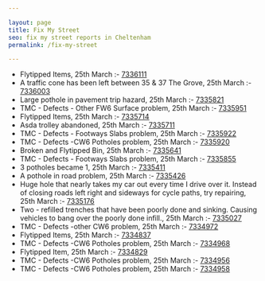```yaml
---

layout: page
title: Fix My Street
seo: fix my street reports in Cheltenham
permalink: /fix-my-street

---
```


<!-- fix_marker starts -->

- Flytipped Items, 25th March :- [7336111](https://www.fixmystreet.com/report/7336111)
- A traffic cone has been left between 35 & 37 The Grove, 25th March :- [7336003](https://www.fixmystreet.com/report/7336003)
- Large pothole in pavement trip hazard, 25th March :- [7335821](https://www.fixmystreet.com/report/7335821)
- TMC - Defects - Other FW6  Surface problem, 25th March :- [7335951](https://www.fixmystreet.com/report/7335951)
- Flytipped Items, 25th March :- [7335714](https://www.fixmystreet.com/report/7335714)
- Asda trolley abandoned, 25th March :- [7335711](https://www.fixmystreet.com/report/7335711)
- TMC - Defects - Footways Slabs problem, 25th March :- [7335922](https://www.fixmystreet.com/report/7335922)
- TMC - Defects -CW6 Potholes  problem, 25th March :- [7335920](https://www.fixmystreet.com/report/7335920)
- Broken and Flytipped Bin, 25th March :- [7335641](https://www.fixmystreet.com/report/7335641)
- TMC - Defects - Footways Slabs problem, 25th March :- [7335855](https://www.fixmystreet.com/report/7335855)
- 3 potholes became 1, 25th March :- [7335411](https://www.fixmystreet.com/report/7335411)
- A pothole in road problem, 25th March :- [7335426](https://www.fixmystreet.com/report/7335426)
- Huge hole that nearly takes my car out every time I drive over it. Instead of closing roads left right and sideways for cycle paths, try repairing, 25th March :- [7335176](https://www.fixmystreet.com/report/7335176)
- Two - refilled trenches that have been poorly done and sinking. Causing vehicles to bang over the poorly done infill., 25th March :- [7335027](https://www.fixmystreet.com/report/7335027)
- TMC - Defects -other CW6 problem, 25th March :- [7334972](https://www.fixmystreet.com/report/7334972)
- Flytipped Items, 25th March :- [7334837](https://www.fixmystreet.com/report/7334837)
- TMC - Defects -CW6 Potholes  problem, 25th March :- [7334968](https://www.fixmystreet.com/report/7334968)
- Flytipped Item, 25th March :- [7334829](https://www.fixmystreet.com/report/7334829)
- TMC - Defects -CW6 Potholes  problem, 25th March :- [7334956](https://www.fixmystreet.com/report/7334956)
- TMC - Defects -CW6 Potholes  problem, 25th March :- [7334958](https://www.fixmystreet.com/report/7334958)

<!-- fix_marker ends -->